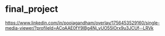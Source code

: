 # final_project
https://www.linkedin.com/in/poojagandham/overlay/1756453529160/single-media-viewer/?profileId=ACoAAE0fY9IBg4Nj_yUO55IOrx9u3JCUf--LRVk

